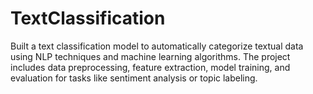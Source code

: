 # TextClassification

Built a text classification model to automatically categorize textual data using NLP techniques and machine learning algorithms. The project includes data preprocessing, feature extraction, model training, and evaluation for tasks like sentiment analysis or topic labeling.
